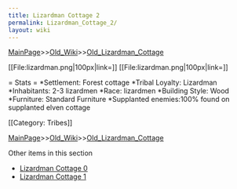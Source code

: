 ```yaml
---
title: Lizardman Cottage 2
permalink: Lizardman_Cottage_2/
layout: wiki
---
```


[MainPage](/keeperrl_wiki/ "wikilink")>>[Old_Wiki](/keeperrl_wiki/Old_Wiki "wikilink")>>[Old_Lizardman_Cottage](/keeperrl_wiki/Old_Lizardman_Cottage "wikilink")

[[File:lizardman.png|100px|link=]]
[[File:lizardman.png|100px|link=]]

= Stats =
*Settlement: Forest cottage
*Tribal Loyalty: Lizardman
*Inhabitants: 2-3 lizardmen
*Race:  lizardmen 
*Building Style: Wood
*Furniture: Standard Furniture
*Supplanted enemies:100% found on supplanted elven cottage

[[Category: Tribes]]

[MainPage](/keeperrl_wiki/ "wikilink")>>[Old_Wiki](/keeperrl_wiki/Old_Wiki "wikilink")>>[Old_Lizardman_Cottage](/keeperrl_wiki/Old_Lizardman_Cottage "wikilink")

Other items in this section
-    [Lizardman Cottage 0](/keeperrl_wiki/Lizardman_Cottage_0 "wikilink")
-    [Lizardman Cottage 1](/keeperrl_wiki/Lizardman_Cottage_1 "wikilink")
